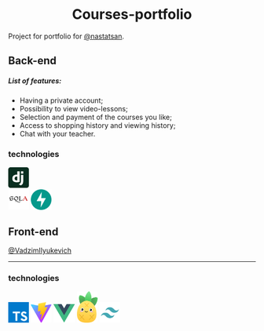 <h1 align="center">Courses-portfolio</h1>

Project for portfolio for [@nastatsan](https://github.com/nastatsan).


## Back-end

##### List of features:
- Having a private account;
- Possibility to view video-lessons;
- Selection and payment of the courses you like;
- Access to shopping history and viewing history;
- Chat with your teacher.

### technologies

<code><a href="https://www.djangoproject.com"><img alt="Cpp" title="Django" src="ReadMe_src/django.svg" height="42"></a></code>   
<code><a href="https://www.sqlalchemy.org"><img alt="Cpp" title="SQLAlchemy" src="ReadMe_src/SQLAlchemy.svg" height="42"></a></code> 
<code><a href="https://fastapi.tiangolo.com/"><img alt="Cpp" title="FastAPI" src="ReadMe_src/fastapi.svg" height="42"></a></code>

## Front-end

[@VadzimIlyukevich](https://github.com/VadzimIlyukevich)

---

### technologies

<code><a href="https://www.typescriptlang.org"><img alt="Cpp" title="Typescript" src="ReadMe_src/typescript.svg" height="42"></a></code>   <code><a href="https://vitejs.dev"><img alt="Cpp" title="Vite" src="ReadMe_src/vite.svg" height="42"></a></code> <code><a href="https://vuejs.org"><img alt="Cpp" title="Vue" src="ReadMe_src/vue.svg" height="42"></a></code> <code><a href="https://pinia.vuejs.org"><img alt="Cpp" title="Pinia" src="ReadMe_src/Pinia.svg" height="64"></a></code> <code><a href="https://tailwindcss.com"><img alt="Cpp" title="Tailwind" src="ReadMe_src/Tailwind.svg" height="42"></a></code>

